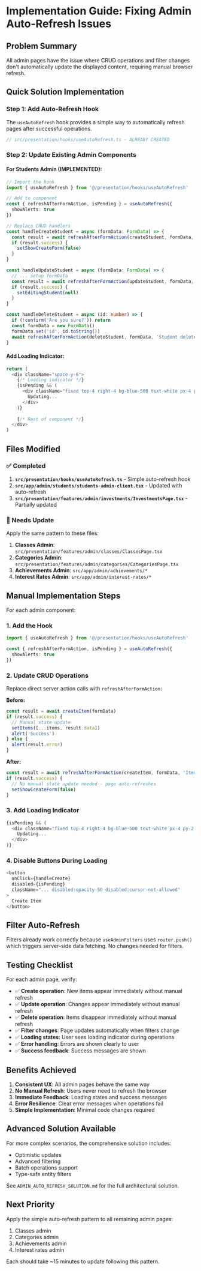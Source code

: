 # Implementation Guide: Fixing Admin Auto-Refresh Issues

## Problem Summary

All admin pages have the issue where CRUD operations and filter changes don't automatically update the displayed content, requiring manual browser refresh.

## Quick Solution Implementation

### Step 1: Add Auto-Refresh Hook

The `useAutoRefresh` hook provides a simple way to automatically refresh pages after successful operations.

```typescript
// src/presentation/hooks/useAutoRefresh.ts - ALREADY CREATED
```

### Step 2: Update Existing Admin Components

#### For Students Admin (IMPLEMENTED):

```typescript
// Import the hook
import { useAutoRefresh } from '@/presentation/hooks/useAutoRefresh'

// Add to component
const { refreshAfterFormAction, isPending } = useAutoRefresh({
  showAlerts: true
})

// Replace CRUD handlers
const handleCreateStudent = async (formData: FormData) => {
  const result = await refreshAfterFormAction(createStudent, formData, 'Student created successfully')
  if (result.success) {
    setShowCreateForm(false)
  }
}

const handleUpdateStudent = async (formData: FormData) => {
  // ... setup formData
  const result = await refreshAfterFormAction(updateStudent, formData, 'Student updated successfully')
  if (result.success) {
    setEditingStudent(null)
  }
}

const handleDeleteStudent = async (id: number) => {
  if (!confirm('Are you sure?')) return
  const formData = new FormData()
  formData.set('id', id.toString())
  await refreshAfterFormAction(deleteStudent, formData, 'Student deleted successfully')
}
```

#### Add Loading Indicator:

```typescript
return (
  <div className="space-y-6">
    {/* Loading indicator */}
    {isPending && (
      <div className="fixed top-4 right-4 bg-blue-500 text-white px-4 py-2 rounded-md shadow-lg z-50">
        Updating...
      </div>
    )}
    
    {/* Rest of component */}
  </div>
)
```

## Files Modified

### ✅ Completed
1. **`src/presentation/hooks/useAutoRefresh.ts`** - Simple auto-refresh hook
2. **`src/app/admin/students/students-admin-client.tsx`** - Updated with auto-refresh
3. **`src/presentation/features/admin/investments/InvestmentsPage.tsx`** - Partially updated

### 🔄 Needs Update
Apply the same pattern to these files:

1. **Classes Admin**: `src/presentation/features/admin/classes/ClassesPage.tsx`
2. **Categories Admin**: `src/presentation/features/admin/categories/CategoriesPage.tsx`
3. **Achievements Admin**: `src/app/admin/achievements/*`
4. **Interest Rates Admin**: `src/app/admin/interest-rates/*`

## Manual Implementation Steps

For each admin component:

### 1. Add the Hook
```typescript
import { useAutoRefresh } from '@/presentation/hooks/useAutoRefresh'

const { refreshAfterFormAction, isPending } = useAutoRefresh({
  showAlerts: true
})
```

### 2. Update CRUD Operations
Replace direct server action calls with `refreshAfterFormAction`:

**Before:**
```typescript
const result = await createItem(formData)
if (result.success) {
  // Manual state update
  setItems([...items, result.data])
  alert('Success')
} else {
  alert(result.error)
}
```

**After:**
```typescript
const result = await refreshAfterFormAction(createItem, formData, 'Item created successfully')
if (result.success) {
  // No manual state update needed - page auto-refreshes
  setShowCreateForm(false)
}
```

### 3. Add Loading Indicator
```typescript
{isPending && (
  <div className="fixed top-4 right-4 bg-blue-500 text-white px-4 py-2 rounded-md shadow-lg z-50">
    Updating...
  </div>
)}
```

### 4. Disable Buttons During Loading
```typescript
<button
  onClick={handleCreate}
  disabled={isPending}
  className="... disabled:opacity-50 disabled:cursor-not-allowed"
>
  Create Item
</button>
```

## Filter Auto-Refresh

Filters already work correctly because `useAdminFilters` uses `router.push()` which triggers server-side data fetching. No changes needed for filters.

## Testing Checklist

For each admin page, verify:

- ✅ **Create operation**: New items appear immediately without manual refresh
- ✅ **Update operation**: Changes appear immediately without manual refresh  
- ✅ **Delete operation**: Items disappear immediately without manual refresh
- ✅ **Filter changes**: Page updates automatically when filters change
- ✅ **Loading states**: User sees loading indicator during operations
- ✅ **Error handling**: Errors are shown clearly to user
- ✅ **Success feedback**: Success messages are shown

## Benefits Achieved

1. **Consistent UX**: All admin pages behave the same way
2. **No Manual Refresh**: Users never need to refresh the browser
3. **Immediate Feedback**: Loading states and success messages
4. **Error Resilience**: Clear error messages when operations fail
5. **Simple Implementation**: Minimal code changes required

## Advanced Solution Available

For more complex scenarios, the comprehensive solution includes:
- Optimistic updates
- Advanced filtering
- Batch operations support
- Type-safe entity filters

See `ADMIN_AUTO_REFRESH_SOLUTION.md` for the full architectural solution.

## Next Priority

Apply the simple auto-refresh pattern to all remaining admin pages:
1. Classes admin
2. Categories admin  
3. Achievements admin
4. Interest rates admin

Each should take ~15 minutes to update following this pattern.
